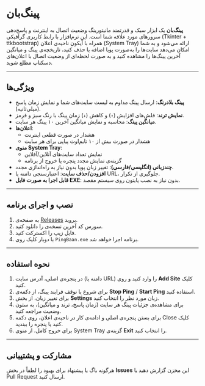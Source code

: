 # پینگ‌بان

**پینگ‌بان** یک ابزار سبک و قدرتمند مانیتورینگ وضعیت اتصال به اینترنت و پاسخ‌دهی سرورهای مورد علاقه شما است. این نرم‌افزار با رابط کاربری گرافیکی (Tkinter + ttkbootstrap) همراه با آیکون ناحیه‌ی اعلان (System Tray) ارائه می‌شود و به شما امکان می‌دهد سایت‌ها را به‌صورت پویا اضافه یا حذف کنید، تاریخچه‌ی پینگ و میانگین آخرین پینگ‌ها را مشاهده کنید و به صورت لحظه‌ای از وضعیت اتصال با اعلان‌های دسکتاپ مطلع شوید.

---

## ویژگی‌ها

- **پینگ بلادرنگ**: ارسال پینگ مداوم به لیست سایت‌های شما و نمایش زمان پاسخ (میلی‌ثانیه).
- **نمایش ترند**: فلش‌های افزایش (`↑`) و کاهش (`↓`) زمان پینگ با رنگ سبز و قرمز.
- **میانگین پینگ**: محاسبه و نمایش میانگین آخرین ۱۰ پینگ هر سایت.
- **اعلان‌ها**:
  - هشدار در صورت قطعی اینترنت
  - هشدار در صورت بیش از ۱۰ تایم‌اوت پیاپی برای هر سایت
- **منوی System Tray**:
  - نمایش تعداد سایت‌های آنلاین/آفلاین
  - گزینه‌ی نمایش مجدد پنجره یا خروج از برنامه
- **چندزبانی (انگلیسی/فارسی)**: تغییر زبان پویا بدون نیاز به راه‌اندازی مجدد.
- **افزودن/حذف سایت**: اعتبارسنجی دامنه یا URL، جلوگیری از تکرار.
- **قابل اجرا به صورت فایل EXE**: بدون نیاز به نصب پایتون روی سیستم مقصد.

---

## نصب و اجرای برنامه

1. به صفحه‌ی [Releases](https://github.com/SadeghianAM/PingBaan/releases) بروید.
2. سورس کد آخرین نسخه‌ی را دانلود کنید.
3. فایل زیپ را اکسترکت کنید.
4. با دوبار کلیک روی `PingBaan.exe` برنامه اجرا خواهد شد.

---

## نحوه استفاده

1. در پنجره‌ی اصلی، آدرس سایت (دامنه یا URL) را وارد کنید و روی **Add Site** کلیک کنید.
2. برای شروع یا توقف فرایند پینگ، از دکمه‌ی **Stop Ping** / **Start Ping** استفاده کنید.
3. برای تغییر زبان، از بخش **Settings** زبان مورد نظر را انتخاب کنید.
4. برای مشاهده‌ی جزئیات پینگ هر سایت (زمان پاسخ، ترند و میانگین)، به ستون وضعیت مراجعه کنید.
5. برای بستن پنجره‌ی اصلی و ادامه‌ی کار در ناحیه‌ی اعلان، روی دکمه Close کلیک کنید یا پنجره را ببندید.
6. برای خروج کامل، از منوی System Tray گزینه‌ی **Exit** را انتخاب کنید.

---


## مشارکت و پشتیبانی

هرگونه باگ یا پیشنهاد برای بهبود را لطفاً در بخش **Issues** این مخزن گزارش دهید یا Pull Request ارسال کنید.
